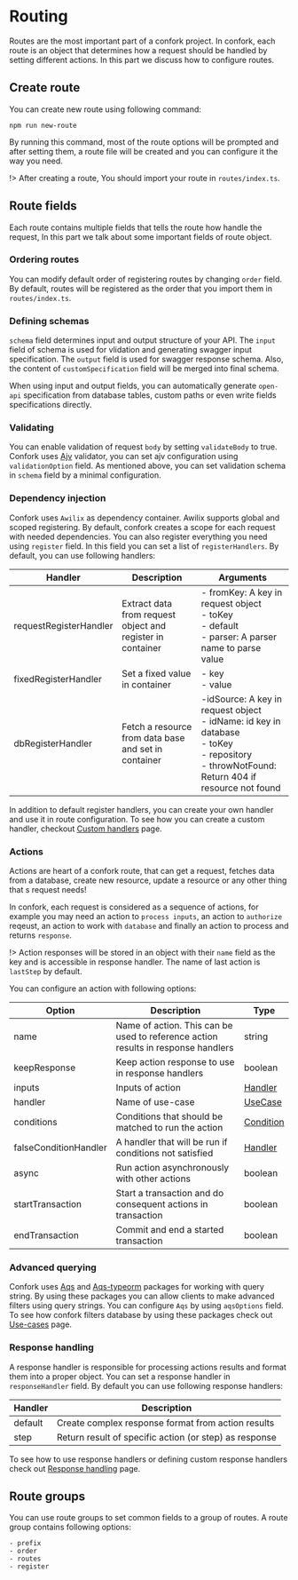 # Routing
Routes are the most important part of a confork project. In confork, each route is an object that determines how a request should be handled by setting different actions. In this part we discuss how to configure routes.

## Create route
You can create new route using following command:
```shell script
npm run new-route
```
By running this command, most of the route options will be prompted and after setting them, a route file will be created and you can configure it the way you need.

!> After creating a route, You should import your route in `routes/index.ts`.

## Route fields
Each route contains multiple fields that tells the route how handle the request, In this part we talk about some important fields of route object.

### Ordering routes
You can modify default order of registering routes by changing `order` field. By default, routes will be registered as the order that you import them in `routes/index.ts`.


### Defining schemas
`schema` field determines input and output structure of your API. The `input` field of schema is used for vlidation and generating swagger input specification. The `output` field is used for swagger response schema. Also, the content of `customSpecification` field will be merged into final schema.

When using input and output fields, you can automatically generate `open-api` specification from database tables, custom paths or even write fields specifications directly. 


### Validating
You can enable validation of request `body` by setting `validateBody` to true. Confork uses [Ajv](https://github.com/ajv-validator/ajv) validator, you can set ajv configuration using `validationOption` field.
As mentioned above, you can set validation schema in `schema` field by a minimal configuration.

### Dependency injection
Confork uses `Awilix` as dependency container. Awilix supports global and scoped registering. By default, confork creates a scope for each request with needed dependencies. You can also register everything you need using `register` field.
In this field you can set a list of `registerHandlers`. By default, you can use following handlers:

| Handler  | Description | Arguments |
| ------------- | ------------- | ------------- |
| requestRegisterHandler | Extract data from request object and register in container | - fromKey: A key in request object<br>- toKey<br>- default<br>- parser: A parser name to parse value |
| fixedRegisterHandler | Set a fixed value in container  | - key<br>- value |
| dbRegisterHandler | Fetch a resource from data base and set in container | -idSource: A key in request object<br>- idName: id key in database<br>- toKey<br>- repository<br>- throwNotFound: Return 404 if resource not found  |

In addition to default register handlers, you can create your own handler and use it in route configuration. To see how you can create a custom handler, checkout [Custom handlers](routing/customHandlers.md) page.

### Actions
Actions are heart of a confork route, that can get a request, fetches data from a database, create new resource, update a resource or any other thing that s request needs!

In confork, each request is considered as a sequence of actions, for example you may need an action to `process inputs`, an action to `authorize` reqeust, an action to work with `database` and finally an action to process and returns `response`.

!> Action responses will be stored in an object with their `name` field as the key and is accessible in response handler. The name of last action is `lastStep` by default.

You can configure an action with following options:

| Option  | Description | Type |
| ------------- | ------------- | ------------- |
| name  | Name of action. This can be used to reference action results in response handlers | string |
| keepResponse | Keep action response to use in response handlers | boolean |
| inputs | Inputs of action | [Handler](routing/customHandlers.md) |
| handler | Name of use-case | [UseCase](routing/useCases.md) |
| conditions | Conditions that should be matched to run the action | [Condition](routing/conditions.md) |
| falseConditionHandler | A handler that will be run if conditions not satisfied | [Handler](routing/customHandlers.md) |
| async | Run action asynchronously with other actions | boolean |
| startTransaction | Start a transaction and do consequent actions in transaction | boolean |
| endTransaction | Commit and end a started transaction | boolean |


### Advanced querying
Confork uses [Aqs](https://github.com/noorzaie/aqs) and [Aqs-typeorm](https://github.com/noorzaie/aqs-typeorm) packages for working with query string. By using these packages you can allow clients to make advanced filters using query strings. You can configure `Aqs` by using `aqsOptions` field. To see how confork filters database by using these packages check out [Use-cases](routing/useCases.md) page.

### Response handling
A response handler is responsible for processing actions results and format them into a proper object. You can set a response handler in `responseHandler` field. By default you can use following response handlers:

| Handler  | Description |
| ------------- | ------------- |
| default | Create complex response format from action results |
| step | Return result of specific action (or step) as response |

To see how to use response handlers or defining custom response handlers check out [Response handling](routing/responseHandling.md) page.

## Route groups
You can use route groups to set common fields to a group of routes. A route group contains following options:

```text
- prefix
- order
- routes
- register
```
